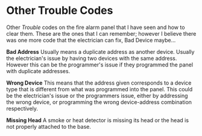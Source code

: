 # Other Trouble Codes

Other *Trouble* codes on the fire alarm panel that I have seen and how to clear them. These are the ones that I can remember; however I believe there was one more code that the electrician can fix, Bad Device maybe...

**Bad Address**
Usually means a duplicate address as another device. Usually the electrician's issue by having two devices with the same address. However this can be the programmer's issue if they programmed the panel with duplicate addresses.

**Wrong Device**
This means that the address given corresponds to a device type that is different from what was programmed into the panel. This could be the electrician's issue or the programmers issue, either by addressing the wrong device, or programming the wrong device-address combination respectively.

**Missing Head**
A smoke or heat detector is missing its head or the head is not properly attached to the base.